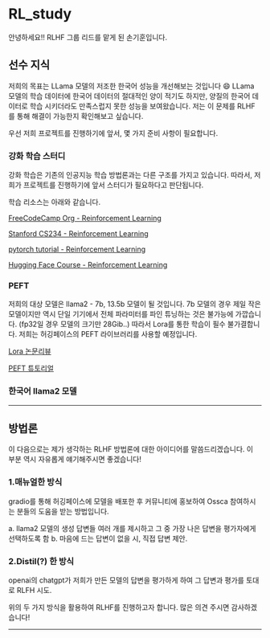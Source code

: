 # RL_study

안녕하세요!! RLHF 그룹 리드를 맡게 된 손기훈입니다.

## 선수 지식

저희의 목표는 LLama 모델의 저조한 한국어 성능을 개선해보는 것입니다 😄
LLama 모델의 학습 데이터에 한국어 데이터의 절대적인 양이 적기도 하지만, 양질의 한국어 데이터로 학습 시키더라도 만족스럽지 못한 성능을 보여왔습니다.
저는 이 문제를 RLHF를 통해 해결이 가능한지 확인해보고 싶습니다.

우선 저희 프로젝트를 진행하기에 앞서, 몇 가지 준비 사항이 필요합니다.

### 강화 학습 스터디

강화 학습은 기존의 인공지능 학습 방법론과는 다른 구조를 가지고 있습니다. 따라서, 저희가 프로젝트를 진행하기에 앞서 스터디가 필요하다고 판단됩니다.

학습 리소스는 아래와 같습니다.

[FreeCodeCamp Org - Reinforcement Learning](https://youtu.be/ELE2_Mftqoc)

[Stanford CS234 - Reinforcement Learning](https://youtu.be/FgzM3zpZ55o)

[pytorch tutorial - Reinforcement Learning](https://pytorch.org/tutorials/intermediate/reinforcement_q_learning.html)

[Hugging Face Course - Reinforcement Learning](https://huggingface.co/learn/deep-rl-course/unit0/introduction)

### PEFT

저희의 대상 모델은 llama2 - 7b, 13.5b 모델이 될 것입니다. 7b 모델의 경우 제일 작은 모델이지만 역시 단일 기기에서 전체 파라미터를 파인 튜닝하는 것은 불가능에 가깝습니다. (fp32일 경우 모델의 크기만 28Gib..) 
따라서 Lora를 통한 학습이 필수 불가결합니다. 저희는 허깅페이스의 PEFT 라이브러리를 사용할 예정입니다.

[Lora 논문리뷰](https://www.youtube.com/watch?v=BJqwmDpa0wM)

[PEFT 튜토리얼](https://huggingface.co/docs/peft/index)

### 한국어 llama2 모델

---
## 방법론
이 다음으로는 제가 생각하는 RLHF 방법론에 대한 아이디어를 말씀드리겠습니다. 이 부분 역시 자유롭게 얘기해주시면 좋겠습니다!

### 1.매뉴얼한 방식
gradio를 통해 허깅페이스에 모델을 배포한 후 커뮤니티에 홍보하여 Ossca 참여하시는 분들의 도움을 받는 방법입니다.

a. llama2 모델의 생성 답변들 여러 개를 제시하고 그 중 가장 나은 답변을 평가자에게 선택하도록 함
b. 마음에 드는 답변이 없을 시, 직접 답변 제안.

### 2.Distil(?) 한 방식

openai의 chatgpt가 저희가 만든 모델의 답변을 평가하게 하여 그 답변과 평가를 토대로 RLFH 시도.

위의 두 가지 방식을 활용하여 RLHF를 진행하고자 합니다. 많은 의견 주시면 감사하겠습니다!

---
